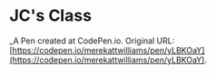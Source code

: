 # JC's Class
 _A Pen created at CodePen.io. Original URL: [https://codepen.io/merekattwilliams/pen/yLBKOaY](https://codepen.io/merekattwilliams/pen/yLBKOaY).

 